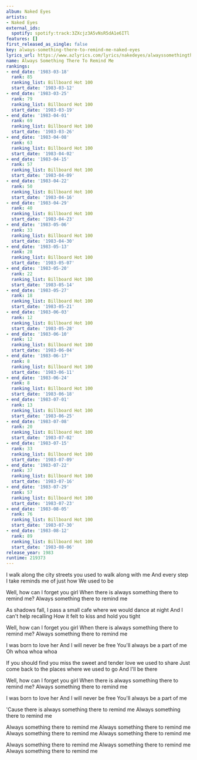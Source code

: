 ```yaml
---
album: Naked Eyes
artists:
- Naked Eyes
external_ids:
  spotify: spotify:track:3ZXcjz3A5vNsR5dA1e6ITl
features: []
first_released_as_single: false
key: always-something-there-to-remind-me-naked-eyes
lyrics_url: https://www.azlyrics.com/lyrics/nakedeyes/alwayssomethingtheretoremindme.html
name: Always Something There To Remind Me
rankings:
- end_date: '1983-03-18'
  rank: 85
  ranking_list: Billboard Hot 100
  start_date: '1983-03-12'
- end_date: '1983-03-25'
  rank: 79
  ranking_list: Billboard Hot 100
  start_date: '1983-03-19'
- end_date: '1983-04-01'
  rank: 69
  ranking_list: Billboard Hot 100
  start_date: '1983-03-26'
- end_date: '1983-04-08'
  rank: 63
  ranking_list: Billboard Hot 100
  start_date: '1983-04-02'
- end_date: '1983-04-15'
  rank: 57
  ranking_list: Billboard Hot 100
  start_date: '1983-04-09'
- end_date: '1983-04-22'
  rank: 50
  ranking_list: Billboard Hot 100
  start_date: '1983-04-16'
- end_date: '1983-04-29'
  rank: 40
  ranking_list: Billboard Hot 100
  start_date: '1983-04-23'
- end_date: '1983-05-06'
  rank: 33
  ranking_list: Billboard Hot 100
  start_date: '1983-04-30'
- end_date: '1983-05-13'
  rank: 28
  ranking_list: Billboard Hot 100
  start_date: '1983-05-07'
- end_date: '1983-05-20'
  rank: 22
  ranking_list: Billboard Hot 100
  start_date: '1983-05-14'
- end_date: '1983-05-27'
  rank: 18
  ranking_list: Billboard Hot 100
  start_date: '1983-05-21'
- end_date: '1983-06-03'
  rank: 12
  ranking_list: Billboard Hot 100
  start_date: '1983-05-28'
- end_date: '1983-06-10'
  rank: 12
  ranking_list: Billboard Hot 100
  start_date: '1983-06-04'
- end_date: '1983-06-17'
  rank: 8
  ranking_list: Billboard Hot 100
  start_date: '1983-06-11'
- end_date: '1983-06-24'
  rank: 8
  ranking_list: Billboard Hot 100
  start_date: '1983-06-18'
- end_date: '1983-07-01'
  rank: 13
  ranking_list: Billboard Hot 100
  start_date: '1983-06-25'
- end_date: '1983-07-08'
  rank: 20
  ranking_list: Billboard Hot 100
  start_date: '1983-07-02'
- end_date: '1983-07-15'
  rank: 33
  ranking_list: Billboard Hot 100
  start_date: '1983-07-09'
- end_date: '1983-07-22'
  rank: 37
  ranking_list: Billboard Hot 100
  start_date: '1983-07-16'
- end_date: '1983-07-29'
  rank: 57
  ranking_list: Billboard Hot 100
  start_date: '1983-07-23'
- end_date: '1983-08-05'
  rank: 76
  ranking_list: Billboard Hot 100
  start_date: '1983-07-30'
- end_date: '1983-08-12'
  rank: 89
  ranking_list: Billboard Hot 100
  start_date: '1983-08-06'
release_year: 1983
runtime: 219373
---
```

I walk along the city streets you used to walk along with me
And every step I take reminds me of just how
We used to be

Well, how can I forget you girl
When there is always something there to remind me?
Always something there to remind me

As shadows fall, I pass a small cafe where we would dance at night
And I can't help recalling
How it felt to kiss and hold you tight

Well, how can I forget you girl
When there is always something there to remind me?
Always something there to remind me

I was born to love her
And I will never be free
You'll always be a part of me
Oh whoa whoa whoa

If you should find you miss the sweet and tender love we used to share
Just come back to the places where we used to go
And I'll be there

Well, how can I forget you girl
When there is always something there to remind me?
Always something there to remind me

I was born to love her 
And I will never be free
You'll always be a part of me

'Cause there is always something there to remind me
Always something there to remind me

Always something there to remind me
Always something there to remind me
Always something there to remind me
Always something there to remind me

Always something there to remind me
Always something there to remind me
Always something there to remind me
